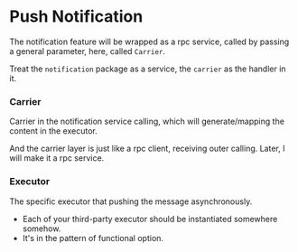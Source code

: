 <!-- @format -->

# Push Notification
The notification feature will be wrapped as a rpc service, called by passing a general parameter, here, called `Carrier`.

Treat the `notification` package as a service, the `carrier` as the handler in it.

### Carrier
Carrier in the notification service calling, which will generate/mapping the content in the executor.

And the carrier layer is just like a rpc client, receiving outer calling. Later, I will make it a rpc service.

### Executor
The specific executor that pushing the message asynchronously.

- Each of your third-party executor should be instantiated somewhere somehow.
- It's in the pattern of functional option.
